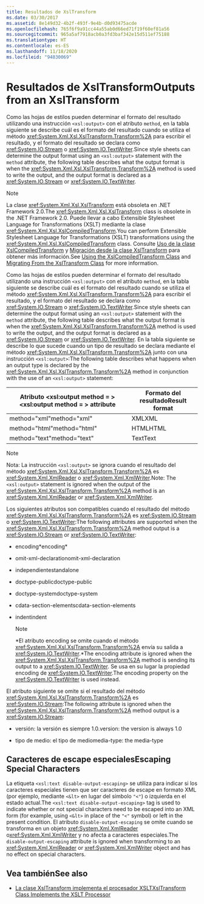 ```yaml
---
title: Resultados de XslTransform
ms.date: 03/30/2017
ms.assetid: 8e149d32-4b2f-493f-9e4b-d0d93475acde
ms.openlocfilehash: 765f6f9a91cc44a55ab0d66ed71f19f60ef81a56
ms.sourcegitcommit: 965a5af7918acb0a3fd3baf342e15d511ef75188
ms.translationtype: HT
ms.contentlocale: es-ES
ms.lasthandoff: 11/18/2020
ms.locfileid: "94830069"
---
```

# <a name="outputs-from-an-xsltransform"></a><span data-ttu-id="b45af-102">Resultados de XslTransform</span><span class="sxs-lookup"><span data-stu-id="b45af-102">Outputs from an XslTransform</span></span>
<span data-ttu-id="b45af-103">Como las hojas de estilos pueden determinar el formato del resultado utilizando una instrucción `<xsl:output>` con el atributo `method`, en la tabla siguiente se describe cuál es el formato del resultado cuando se utiliza el método <xref:System.Xml.Xsl.XslTransform.Transform%2A> para escribir el resultado, y el formato del resultado se declara como <xref:System.IO.Stream> o <xref:System.IO.TextWriter>.</span><span class="sxs-lookup"><span data-stu-id="b45af-103">Since style sheets can determine the output format using an `<xsl:output>` statement with the `method` attribute, the following table describes what the output format is when the <xref:System.Xml.Xsl.XslTransform.Transform%2A> method is used to write the output, and the output format is declared as a <xref:System.IO.Stream> or <xref:System.IO.TextWriter>.</span></span>  
  
> [!NOTE]
> <span data-ttu-id="b45af-104">La clase <xref:System.Xml.Xsl.XslTransform> está obsoleta en .NET Framework 2.0.</span><span class="sxs-lookup"><span data-stu-id="b45af-104">The <xref:System.Xml.Xsl.XslTransform> class is obsolete in the .NET Framework 2.0.</span></span> <span data-ttu-id="b45af-105">Puede llevar a cabo Extensible Stylesheet Language for Transformations (XSLT) mediante la clase <xref:System.Xml.Xsl.XslCompiledTransform>.</span><span class="sxs-lookup"><span data-stu-id="b45af-105">You can perform Extensible Stylesheet Language for Transformations (XSLT) transformations using the <xref:System.Xml.Xsl.XslCompiledTransform> class.</span></span> <span data-ttu-id="b45af-106">Consulte [Uso de la clase XslCompiledTransform](using-the-xslcompiledtransform-class.md) y [Migración desde la clase XslTransform](migrating-from-the-xsltransform-class.md) para obtener más información.</span><span class="sxs-lookup"><span data-stu-id="b45af-106">See [Using the XslCompiledTransform Class](using-the-xslcompiledtransform-class.md) and [Migrating From the XslTransform Class](migrating-from-the-xsltransform-class.md) for more information.</span></span>  
  
 <span data-ttu-id="b45af-107">Como las hojas de estilos pueden determinar el formato del resultado utilizando una instrucción `<xsl:output>` con el atributo `method`, en la tabla siguiente se describe cuál es el formato del resultado cuando se utiliza el método <xref:System.Xml.Xsl.XslTransform.Transform%2A> para escribir el resultado, y el formato del resultado se declara como <xref:System.IO.Stream> o <xref:System.IO.TextWriter>.</span><span class="sxs-lookup"><span data-stu-id="b45af-107">Since style sheets can determine the output format using an `<xsl:output>` statement with the `method` attribute, the following table describes what the output format is when the <xref:System.Xml.Xsl.XslTransform.Transform%2A> method is used to write the output, and the output format is declared as a <xref:System.IO.Stream> or <xref:System.IO.TextWriter>.</span></span> <span data-ttu-id="b45af-108">En la tabla siguiente se describe lo que sucede cuando un tipo de resultado se declara mediante el método <xref:System.Xml.Xsl.XslTransform.Transform%2A> junto con una instrucción `<xsl:output>`:</span><span class="sxs-lookup"><span data-stu-id="b45af-108">The following table describes what happens when an output type is declared by the <xref:System.Xml.Xsl.XslTransform.Transform%2A> method in conjunction with the use of an `<xsl:output>` statement:</span></span>  
  
|<span data-ttu-id="b45af-109">Atributo \<xsl:output method = ></span><span class="sxs-lookup"><span data-stu-id="b45af-109">\<xsl:output method = > attribute</span></span>|<span data-ttu-id="b45af-110">Formato del resultado</span><span class="sxs-lookup"><span data-stu-id="b45af-110">Result format</span></span>|  
|-----------------------------------------|-------------------|  
|<span data-ttu-id="b45af-111">method="xml"</span><span class="sxs-lookup"><span data-stu-id="b45af-111">method="xml"</span></span>|<span data-ttu-id="b45af-112">XML</span><span class="sxs-lookup"><span data-stu-id="b45af-112">XML</span></span>|  
|<span data-ttu-id="b45af-113">method="html"</span><span class="sxs-lookup"><span data-stu-id="b45af-113">method="html"</span></span>|<span data-ttu-id="b45af-114">HTML</span><span class="sxs-lookup"><span data-stu-id="b45af-114">HTML</span></span>|  
|<span data-ttu-id="b45af-115">method="text"</span><span class="sxs-lookup"><span data-stu-id="b45af-115">method="text"</span></span>|<span data-ttu-id="b45af-116">Text</span><span class="sxs-lookup"><span data-stu-id="b45af-116">Text</span></span>|  
  
> [!NOTE]
> <span data-ttu-id="b45af-117">Nota: La instrucción `<xsl:output>` se ignora cuando el resultado del método <xref:System.Xml.Xsl.XslTransform.Transform%2A> es <xref:System.Xml.XmlReader> o <xref:System.Xml.XmlWriter>.</span><span class="sxs-lookup"><span data-stu-id="b45af-117">Note: The `<xsl:output>` statement is ignored when the output of the <xref:System.Xml.Xsl.XslTransform.Transform%2A> method is an <xref:System.Xml.XmlReader> or <xref:System.Xml.XmlWriter>.</span></span>  
  
 <span data-ttu-id="b45af-118">Los siguientes atributos son compatibles cuando el resultado del método <xref:System.Xml.Xsl.XslTransform.Transform%2A> es <xref:System.IO.Stream> o <xref:System.IO.TextWriter>:</span><span class="sxs-lookup"><span data-stu-id="b45af-118">The following attributes are supported when the <xref:System.Xml.Xsl.XslTransform.Transform%2A> method output is a <xref:System.IO.Stream> or <xref:System.IO.TextWriter>:</span></span>  
  
- <span data-ttu-id="b45af-119">encoding\*</span><span class="sxs-lookup"><span data-stu-id="b45af-119">encoding\*</span></span>  
  
- <span data-ttu-id="b45af-120">omit-xml-declaration</span><span class="sxs-lookup"><span data-stu-id="b45af-120">omit-xml-declaration</span></span>  
  
- <span data-ttu-id="b45af-121">independiente</span><span class="sxs-lookup"><span data-stu-id="b45af-121">standalone</span></span>  
  
- <span data-ttu-id="b45af-122">doctype-public</span><span class="sxs-lookup"><span data-stu-id="b45af-122">doctype-public</span></span>  
  
- <span data-ttu-id="b45af-123">doctype-system</span><span class="sxs-lookup"><span data-stu-id="b45af-123">doctype-system</span></span>  
  
- <span data-ttu-id="b45af-124">cdata-section-elements</span><span class="sxs-lookup"><span data-stu-id="b45af-124">cdata-section-elements</span></span>  
  
- <span data-ttu-id="b45af-125">indent</span><span class="sxs-lookup"><span data-stu-id="b45af-125">indent</span></span>  
  
    > [!NOTE]
    > <span data-ttu-id="b45af-126">\*El atributo encoding se omite cuando el método <xref:System.Xml.Xsl.XslTransform.Transform%2A> envía su salida a <xref:System.IO.TextWriter>.</span><span class="sxs-lookup"><span data-stu-id="b45af-126">\*The encoding attribute is ignored when the <xref:System.Xml.Xsl.XslTransform.Transform%2A> method is sending its output to a <xref:System.IO.TextWriter>.</span></span> <span data-ttu-id="b45af-127">Se usa en su lugar la propiedad encoding de <xref:System.IO.TextWriter>.</span><span class="sxs-lookup"><span data-stu-id="b45af-127">The encoding property on the <xref:System.IO.TextWriter> is used instead.</span></span>
  
 <span data-ttu-id="b45af-128">El atributo siguiente se omite si el resultado del método <xref:System.Xml.Xsl.XslTransform.Transform%2A> es <xref:System.IO.Stream>:</span><span class="sxs-lookup"><span data-stu-id="b45af-128">The following attribute is ignored when the <xref:System.Xml.Xsl.XslTransform.Transform%2A> method output is a <xref:System.IO.Stream>:</span></span>  
  
- <span data-ttu-id="b45af-129">versión: la versión es siempre 1.0.</span><span class="sxs-lookup"><span data-stu-id="b45af-129">version: the version is always 1.0</span></span>  
  
- <span data-ttu-id="b45af-130">tipo de medio: el tipo de medio</span><span class="sxs-lookup"><span data-stu-id="b45af-130">media-type: the media-type</span></span>  
  
## <a name="escaping-special-characters"></a><span data-ttu-id="b45af-131">Caracteres de escape especiales</span><span class="sxs-lookup"><span data-stu-id="b45af-131">Escaping Special Characters</span></span>  
 <span data-ttu-id="b45af-132">La etiqueta `<xsl:text disable-output-escaping>` se utiliza para indicar si los caracteres especiales tienen que ser caracteres de escape en formato XML (por ejemplo, mediante `<&lt>` en lugar del símbolo `"<"`) o izquierda en el estado actual.</span><span class="sxs-lookup"><span data-stu-id="b45af-132">The `<xsl:text disable-output-escaping>` tag is used to indicate whether or not special characters need to be escaped into an XML form (for example, using `<&lt>` in place of the `"<"` symbol) or left in the present condition.</span></span> <span data-ttu-id="b45af-133">El atributo `disable-output-escaping` se omite cuando se transforma en un objeto <xref:System.Xml.XmlReader> o<xref:System.Xml.XmlWriter> y no afecta a caracteres especiales.</span><span class="sxs-lookup"><span data-stu-id="b45af-133">The `disable-output-escaping` attribute is ignored when transforming to an <xref:System.Xml.XmlReader> or <xref:System.Xml.XmlWriter> object and has no effect on special characters.</span></span>  
  
## <a name="see-also"></a><span data-ttu-id="b45af-134">Vea también</span><span class="sxs-lookup"><span data-stu-id="b45af-134">See also</span></span>

- [<span data-ttu-id="b45af-135">La clase XslTransform implementa el procesador XSLT</span><span class="sxs-lookup"><span data-stu-id="b45af-135">XslTransform Class Implements the XSLT Processor</span></span>](xsltransform-class-implements-the-xslt-processor.md)
